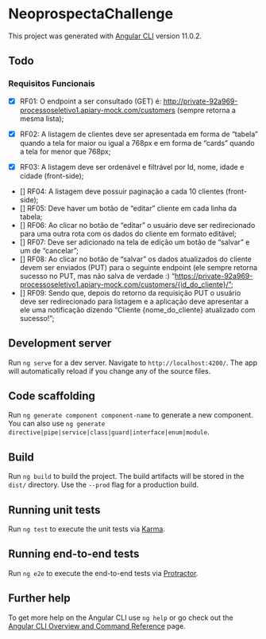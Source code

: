 # NeoprospectaChallenge

This project was generated with [Angular CLI](https://github.com/angular/angular-cli) version 11.0.2.

## Todo

### Requisitos Funcionais

- [x] RF01: O endpoint a ser consultado (GET) é:
http://private-92a969-processoseletivo1.apiary-mock.com/customers (sempre retorna a mesma
lista);

- [x] RF02: A listagem de clientes deve ser apresentada em forma de “tabela” quando a tela for maior ou igual a 768px e em forma de “cards” quando a tela for menor que 768px;

- [x] RF03: A listagem deve ser ordenável e filtrável por Id, nome, idade e cidade (front-side);

- [] RF04: A listagem deve possuir paginação a cada 10 clientes (front-side);
- [] RF05: Deve haver um botão de “editar” cliente em cada linha da tabela;
- [] RF06: Ao clicar no botão de “editar” o usuário deve ser redirecionado para uma outra rota com os dados do cliente em formato editável;
- [] RF07: Deve ser adicionado na tela de edição um botão de “salvar” e um de “cancelar”;
- [] RF08: Ao clicar no botão de “salvar” os dados atualizados do cliente devem ser enviados (PUT) para o seguinte endpoint (ele sempre retorna sucesso no PUT, mas não salva de verdade :)
“https://private-92a969-processoseletivo1.apiary-mock.com/customers/{id_do_cliente}/”;
- [] RF09: Sendo que, depois do retorno da requisição PUT o usuário deve ser redirecionado para
listagem e a aplicação deve apresentar a ele uma notificação dizendo “Cliente
{nome_do_cliente} atualizado com sucesso!”;

## Development server

Run `ng serve` for a dev server. Navigate to `http://localhost:4200/`. The app will automatically reload if you change any of the source files.

## Code scaffolding

Run `ng generate component component-name` to generate a new component. You can also use `ng generate directive|pipe|service|class|guard|interface|enum|module`.

## Build

Run `ng build` to build the project. The build artifacts will be stored in the `dist/` directory. Use the `--prod` flag for a production build.

## Running unit tests

Run `ng test` to execute the unit tests via [Karma](https://karma-runner.github.io).

## Running end-to-end tests

Run `ng e2e` to execute the end-to-end tests via [Protractor](http://www.protractortest.org/).

## Further help

To get more help on the Angular CLI use `ng help` or go check out the [Angular CLI Overview and Command Reference](https://angular.io/cli) page.
